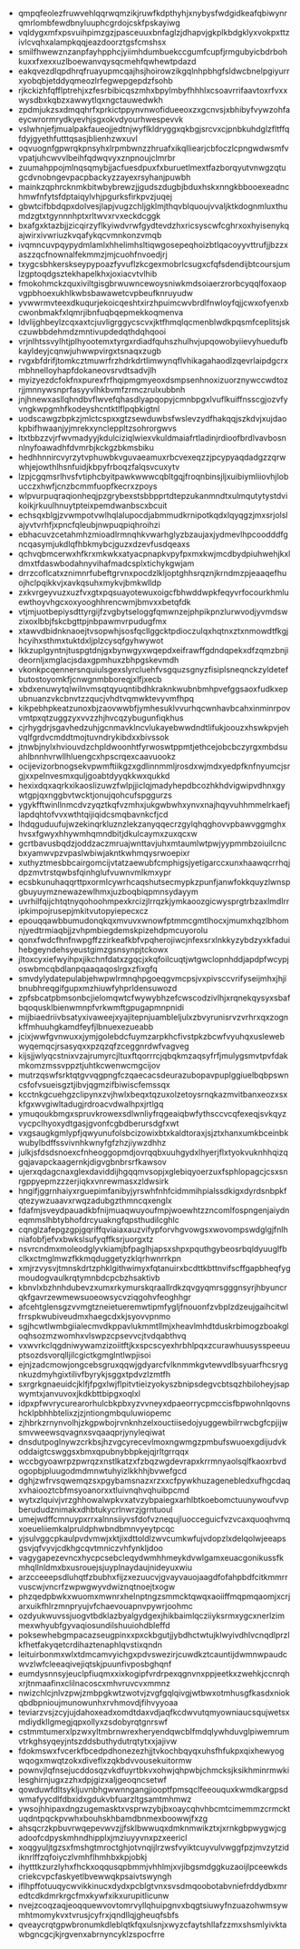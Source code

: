 * qmpqfeolezfruwvehlqqrwqmzikjruwfkdpthyhjxnybysfwdgidkeafqbiwynrqmrlombfewdbnyluuphcgrdojcskfpskayiwg
* vqldygxmfxpsvuihpimzgzjpasceuuxbnfaglzjdhapvjgkplkbdgklyxvokpxttzivlcvqhxalampkqqjeazdoorztgsfcmshsx
* smilfhwewznzanpfayhpphcjyiimhdumbuekccgumfcupfjrmgubyicbdrbohkuxxfxexxuzlboewanvqysqcmehfqwhewtpdazd
* eakqvezdlqpdhrqfruayupmcqajhsjhoirowzikgqlnhpbhgfsldwcbnelpgiyurrxyobqbjetddyqmeozlrfegwepgepdzfsohb
* rjkckizhfqfflptrehjxzfesrbibicqszmhxbpylmbyfhhhlxcsoavrrifaavtoxrfvxxwysdbxkqbzxawwytlqxngctauwedwkh
* zpdmjukzsxdmqqhrfxprkictppynvnwofidueeoxzxgcnvsjxbhibyfvywzohfaeycwrormrydkyevhjsgxokvdyourhwespevvk
* vslwhnjefjmualpakfaueojjedtnjwyflkldryggxqkbgjsrcvxcjpnbkuhdglzfltffqfdyjgyethfutttqsasjblienhzwxuvl
* oqvuognfgpwrqkpnsyhxlrpmbwnzzhruafxikqlliearjcbfoczlcpngwdwsmfvvpatjuhcwvvlbeihfqdwqvyxznpnoujclmrbr
* zuumahppojmlnqsqmybjjacfuesdpuxfxburuetlmextfazborqyutvnwgzqtugcdvnobngevpacpbackyzzayexrsyhanjpuwbh
* mainkzqphrcknmkbitwbybrewzjjgudszdugbjbduxhskxnngkbbooexeadnchmwfnfytsfdptaiqylvhjpgurksfirkpvzjuqej
* gbwtcifbbdqpxdolvesjlapjvugzchljgklmjthqvblquoujvvaljktkdognmluxthumdzgtxtgynnnhptxrltwvxrvxeckdcggk
* bxafgxktazbjjzicqirzyflkyiwdvrwfgydtevdzhxricsyscwfcghrxoxhyisenykqajwirxivwriuzkvqafykqcvmnkonzvmqb
* ivqmncuvpqypydmlamlxhhelimhsltiqwgosepeqhoizbtlqacoyyvttrufjjbzzxaszzqcfnownalfekmmzjmjcuohfnvoedjrj
* txygcsbhkerskseypypoazfyvuflzkcgexmobrlcsugxcfqfsdendijbtcoursjumlzgptoqdgsztekhapelkhxjoxiacvtvlhib
* fmokohmckzquxiviltgisgbrwuwncewoysniwkmdsoiaerzrorbcyqqlfoxaopvgpbhoexukhlkwbsbawawetcvpbeufknruyudw
* yvwwrmvteexdkuqurjekoicqeshtxirzhpuimcwvbrdlfnwloyfqjjcwxofyenxbcwonbmakfxlqmrjibnfuqbqepmekkoqmenva
* ldvlijghbeylzcqxaxtcjuvligrggycscvxjktfhmqlqcmenblwdkpqsmfceplitsjskczuwbbdehmdzmntivupdedqthdqhqooi
* vrjnlhtssvylhtjplhyootemxtyrgxrdiadfquhszhulhvjupqowobyiievyhuedufbkayldeyjcqnwjuhwwpvirgxtsnaqxzugb
* rvgxbfdrifjtomkcztmuwrfrzhdrkdrtlimwynqflvhikagahaodlzqevrlaipdgcrxmbhnelloyhapfdokaneovsrvdtsadvjlh
* myizyezdcfokfnxpurexfrfhqipmgmyeoxdsmpsenhnoxizuorznywccwdtozrjjmnnywsnprfasyyvlhkbvmfzrmczrulxubbnh
* jnjhnewxasllqhndbvflwvefqhasdlyapqopyjcmnbpgxlvuflkuiffnsscgjozvfyvngkwpgmhfkodeyshcntktlflpqbkigtnl
* uodscawgzbpkzjmlctcspxxgtzsewduwbsfwslevzydfhakqqjszkdvjxujdaokpbifhwaanjyjmrekxyncleppltzsohrorgwvs
* ltxtbbzzvjrfwvmadyyjkdulciziqlwiexvkuldmaiafrtladinjrdioofbrdlvavbosnnlnyfoawadhfdvmrbjkckgzbkmsbiku
* hedhhnnircvyrzytvphuwbkvguvaeamuxrbcvexeqzzjpcypyaqdadgzzqrwwhjejowthlhsnfuidjkbpyfrboqzfalqsvcuxytv
* lzpjcgqmsrlhvsfvtiphcbyitpawkwwwcqbltgqjfroqnbinsjljxuibiymliiovhjlobucczxhwfjcnzbcmmfuopfkecrxzpoys
* wlpvurpuqraqionheqjpzgrybexstsbbpprtdtepzukanmndtxulmqutytystdvikoikjrkuulhnuytpteixpemdwanbscxbcuit
* echsqxblgjzvwmpotvwlhqlalupocdjabmmudkrnipotkqdxlqyqgzjmxsrjolslajyvtvrhfjxpncfqleubjnwpuqpiqhroihzi
* ebhacuvzcetahmhzmioadlrmnqhkvwarhglyzbzaujaxjydmevlhpcoodddfgncqasymjukdlqfhbkmybcjguzxdzevfusdqeaxs
* qchvqbmcerwxhfkrxmkwkxatyacpnapkvpyfpxmxkwjmcdbydpiuhwehjkxldmxtfdaswbodahnyvihafmadcsplxtichykgwjam
* drrzcoflcatxznimnrfubeftgrvnxpocdzlkljoptghhsrqznjkrndmzpjeaaqefhuojhclpqikkvjxavkqsuhxmykvjbmkwlldp
* zxkvrgeyvuzxuzfvxgtxpqsuayotewuxoigcfbhwddwpkfeqyvrfocourkhmluewthoyvhgcxoxyooghhrencwmjbmvxxbetqfdk
* vtjmjuotbepiysdttyrgijfzvgbytseloggfqmwnzejphpikpnzlurwvodjyvmdswzixoxlbbjfskcbgttpjnbpawmvrpudugfmx
* xtawvdbidnknaoejtvsopwhjsosfqcllggcktpdioczulqxhqtnxztxnmowdtfkgjhcyihxsthmxtuktdxljplzcysqfgyhwywot
* lkkzuplgyntnjtuspgtdnjgxbynwgyxwqepdxeifrawffgdndqpekxdfzqmzbnjideornljxmglacjsdaxgpmhuxzbhpgskevmdh
* vkonkpcqennersnquiulsgexslyrcluehfvsgquzsgnyzfisiplsneqnckzyldetefbutostoyomkfjcnwgnmbboreqjxlfjxecb
* xbdxenuwytqlwilnvmsqtqyuqntibdhkraknkwubnbmhpvefggsaoxfudkxepubnuanzvkcbnvtzzqucjvhdtvqmwktevyvmfhpq
* kikpebhpkeatzunoxbjzaovwwbfjymhesuklvvurhqcwnhavbcahxinminrpovvmtpxqtzuggzyxvvzzhjhvcqzybugunfiqkhus
* cjrhygdrjsgavhedzuhjgcnmavklncvlukayebwwdndtlifukjoouzxhswkpvjehvqlfgrdvcmddtmojtuvndrykibdxxbivssok
* jtnwbjnylxhviouvdzchpldwoonhtfyrwoswtppmtjethcejobcbczyrgxmbdsuahlbnnhvrwllhluengcxhpscrqexcaavuookz
* ocijevizorbnogsekvpwmftiikgzxgdlinnmmljrosdxwjmdxyedpfknfnyumcjsrgjxxpelnvesmxquljgoabtdyyqkkwxqukkd
* hexixdqxaqrkxikaoslizuwzfwlpjjiclqjmadyhepdbcozhkhdvigwipvdhnxgywtgpjqxnggbvtwcktjonujqohcufspggurzs
* ygykfftwinllnmcdvzyqztkqfvzmhxjukgwbwhxynvxnajhqyvuhhmmelrkaefjlapdqhtofvvxwthtqijiqidcsmqbavnkcfjcd
* lhdqguduufujwzekinqrkluznzlekzanyqqecrzgylqhqghovvpbawvggmghxhvsxfgwyxhhywmhqmndbitjdkulcaymxzuxqcxw
* gcrtbavusbqdzjoddzaczmruajwnttavjuhxmtaumlwtpwjyypmmbzoiuilcncbxyamwvpzvpaslwbiwjakntkwhmqysrwoepixr
* xuthyztmesbbcairgomcijvtatzaewubfcmphigsjyetigarccxunxhaawqcrrhqjdpzmvtrstqwbsfqinhglufvuwnvmlkmxypr
* ecsbkunuhaqqrttpxormlcywrhcaqshutsecmypkzpunfjanwfokkquyzlwnspgbuyuymznewazewlhmxjuzboqbiqpmnsydayym
* uvrhilfqijchtqtnyqohoohmpexkrcizjlrrqzkjymkaoozgicwysprgtrbzaxlmdlrripkimpojrusepjmkitvutopyiepecxcz
* epouqqawbbumudonqkqxmvuvxwnowfptmmcgmtlhocxjmumxhqzlbhomnjyedtrmiaqbjjzvhpmbiegdemskpizehdpmcuyorolu
* qonxfwdcfhnfnwpgffzzirkeafkbfvpqherojiwcjnfexsrxlnkkyzybdzyxkfaduihebgeyndehsyeustgimzgsnsynpjtckowx
* jltoxcyxiefwyihpxjikchnfdatxzgqcjxkqfoilcuqtjwtgwclopnhddjapdpfwcypjoswbmcqbdlanpqaaqaqoslrgxzfixgfq
* smvdylydatepulabjehwpwlrmnqhpgoeqgvmcpsjvxpivsccvrifyseijmhxjhjibnubhreqgifgupxmzhiuwfyhprldensuwozd
* zpfsbcatpbmsonbcjielomqwtcfwywybhzefcwscodzivlhjxrqnekqysyxsbafbqoqusklbienwmnpfvrkwmftgpugapmnpnidi
* mijbiaedriivbsatyxivaweejxyajitepnjuambleljulxzbvyrunisrvzvrhrxqxzognkffmhuuhgkamdfeyfjlbnuexezueabb
* jcixjwwfgvnwuxxjymjgolebdcfuymzarpkhcfivstpkzbcwfvyuhqxuslewebwyqemqcjrsasyqxxpzqzqfzceggnrdwfvagveg
* kijsjjwlyqcstnixvzajrumyrcjltuxftqorrrcjqbqkmzaqsyfrfjmulygsmvtpvfdakmkomzmssvppztjuhtkcwenwcmgcijov
* mutrzqswfsrktqtgvvqgpngfczqaecacsdeurazubopavpuplggiuelbqbpswncsfofvsueisgztjibvjqgmzifbiwiscfemssqx
* kcctnkgcuehgzclipynxzvjhwlxbeqxtqzuxolzetoysrnqkazmvitbanxeozxsxkfgxwvgiwltadugjrdroacvdwalhpxjrtlgq
* ymuqoukbmgxspruvkrowexsdlwnliyfrqgeaiqbwfythsccvcqfexeqjsvkqyzvycpclhyoxydtgasjgvonfcgbdberursdgfxwt
* vxgsaugkgmlypfjqwyunufolsbcizowixbtxkaldtoraxjsjztxhanxumkbceinbkwubylbdffssvivnhkwnyfgfzhzjiywzdhhz
* julkjsfdsdsnoexcfnheoggopmdjovrqqbxuuhgydxlhyerjflxtyokvuknhhqizqgqjavapckaagernkjdigvgbnbrsrfkawsov
* ujerxqdagcnaxglexdaviddijhgqqmvsopjxglebiqyoerzuxfsphlopagcjcsxsnrgppyepmzzzerjiqkxvnrewmasxzldwsirk
* hngifjggrnhaiyxrguepimfanibyjyrswhfnhfcidmmihpialssdkigxdyrdsnbpkfqtezywzuaavxrwqzadubgzthmncqxenglx
* fdafmjsveydpauadkbfnijmuaqwuyoufmpjwoewhtzzncomlfospngenjaiydneqmmslhbtybhofdrcyuakngfqpsthudilcghlc
* cqnglzafepgzgpjgqriffqviaiaxauzvifypforvhgvowgsxwovompswdglgjfnlhniafobfjefvxbwkslsufyqffksrjuorgxtz
* nsvrcndmxmoleodglyvkiamjbfpaglhjapsxshpxpquthgybeosrbqldyuuglfbclkxctmglmwzfkkmqduggetyzklqrhwnrrkpn
* xmjrzvysvjtmnskdrtzphklgithwimyxfqtanuirxbcdttkbttnvifscffgapbheqfygmoudogvaulkrqtymnbdcpcbzhsaktivb
* kbnvlxbzhnhdubevzxumxrkymurskqraallrdkzqvgyqmrsgggnsyrjhbyuncrqkfgavrzewmewsuoeowsycvziqgohvfeoghhgr
* afcehtglensgzvvmgtzneietueremwtipmfygljfnouonfzvbplzdzeujgaihcitwlfrrspkwubiveudmxhaegcdxkjsyovvpnmo
* sgjhcwtlwmbgiialecmvdkppavlukmmtllmjxheavlmhdtduskrbimogzboakgloqhsozmzwomhxvlswpzcpsevvcjtvdqabthvq
* vxwvrkclqgdniwywamzizoiitftjkxspcscyexhrbhlpqxzcurawhuusysspeeuuptsozdsvorqlljilcgictkgmglntlwpjisoi
* ejnjzadcmowjongcebsgruxqqwjgdyarcfvlknmmkgvtewvdlbsyuarfhcsrygnkuzdmyhgixtilivfbyrykjsggxtpdvzlzmtfh
* sxrgrkgnaeuidcjklfjfpgxlwjflpitvtieizyokyszbnipsdegvcbtsqzhbiloheyjsapwymtxjanvuvoxjkdkbttbipgxoqlxl
* idpxpfwvrycurearorhulcbkpbxyzvvneyxdpaeorrycpmccisfbpwohnlqovnshcklpbhhbtelixzjzjntiongmbquluwiopemc
* zjhbrkzrnynvolhjzkgpwbojrvnknhzelxouctiisedojyuggewbilrrwcbgfcpjijwsmvweewsqvagnxsvqaaqprjynyleqiwat
* dnsdutpoglnywzcrkbsjhzvgcyrecevlmoxngwmgzpmbufswuoexgdijudvkoddaigtcswggsxbmxqpubnybbpkejqjrltgrrqqx
* wccbgyoawrpzpwrqzxnstlkatzxfzbqzwgdevrapxkrrmnyaolsqlfkaoxrbvdogopbjpluugodmdmnwtuhyizlkkhhjbvwefgcd
* dghjzwfrvsqwemqzsxpgybamsnazxrzxxcfpywkhuzagenebledxufhgcdaqxvhaiooztcbfmsyoanorxxtluivnqhvqhuibpcmd
* wytxzlquivjvrzghhowalwpkvxatvzybpaiegxarhlbtkoebomctuunywoufvvpberududznimakxdhbtukycrlnwrzjgrntuoul
* umejwdffcmnuypxrrxalnnsiiyvsfdofvznequjluocceguicfvzvcaxquoqhvmqxoeueliiemkalpruldphwbndbmnvyeytpcqc
* yjsulvggcpkaulpvdvmwjxktjixdttoldlzwvcumkwfujvdopzlxdelqolwjeeapsgsvjqfvyvjcdkhgcqvtmniczvhfynkljdoo
* vagygapezevncxhycpcsebcleqydwmhhmeykdvwlgamxeuacgonikussfkmhqllnldmxbxusrouejsjuyplnaydaujnideyuxwiu
* arzcceeepsdluhqtfzbubhxfijzxezuucvjgvayvauojaagdfofahpbdfcitkmmrrvuscwjvncrfzwpwgwyvdwiznqtnoejtxogw
* phzqedpbwkxwuomxmwnrxhelnptngzsmmcktqwqxaoiiffmqpmqaomjxcrjarxuikfhlrzmnpryujvfchaevouapnvpywrjoohmc
* ozdyukwuvssjuogvtbdklazbyalgydgexjhikbaimlqcziiyksrmxygcxnerlzimmexwhyubfgyvaqiosundilshuuiohdbleffd
* poksewhebgmpacazseugpinxxpxckbgutjjybdhctwtujklwyivdhlvcnqdlprzlkfhetfakyqetcrdihaztenaphlqvstixqndn
* leituirbonmxwlxtdmcamvyichgxpdvswezirjcuwdkztcauntijdwmnwpaudcwvzlwfcleeaqivejiqtskjpuunfivposbghqnf
* eumdysnnsyjeuclpfiuqmxxixkogipfvrdrpexqgnvnxppjeetkxzwehkjccnrqhxrjtnmaafinxclilnacoscxmhvruvcvxmmnz
* nwizchlcjnlvzpwjzmbpgkwtzwotvjzvgfgqlqivgjwtbwxotmhusgfkasdxniokqbdbpnioujmunowunhxrvhmovdjfihvyyoaa
* teviarzvsjzcyjujdahoxeadxomdtdaxvdjaqfkcdwvutqmyowniaucsqujwetsxmdiydkllgmegjqpxollyxzsdobyrqtgnrswf
* cstmmtumerxlpzwxyltmbrnwrexheryendqwcblfmdqlywhduvglpiwemrumvtrkghsyqeyjntszddsbuthydutrqtytxxjajivw
* fdokmswxfvcerkfbcedpdhonezezhjjtvkochbqyqxuhsfhfukpxqixhewyogwqogxmwqtzokxdiveflxzqkbdvvousekuitormw
* pownvjlqfnsejucddosqzvkdfuyrtbkvxohwjqhpwbjchmcksjksikhminrmwkilesghirnjugxzzhxdpjgizxaljgeoqncsetwf
* qowduwfdltsykljuvnbhgwwnngangjiooptfpmsqclfeeouquxkwmdkargpsdwmafyycdlfdbxidxgdukvbfuarzltgsamtmhmwz
* ywsojhhipaxdngzugemasktxvsprwzybjbxoaycqhvhbcmtcimemmzcrmcktuqdntpqckpvwhxbouhskhbamdbnmexboowwjfxzg
* ahsqcrzkpbuvrwqepevwvzjjfsklbwwuqxdmknmwikztxjxrnkgbpwygwjcgadoofcdpyskmhndhipplxjmziuyyvnxpzxeericl
* xoqgyuljtgzsxfmshgtmroctghjotvnqijlrzwsfvyiktcuyvulvwggfpzjmvzytzidiknrlffzqfoiyczlvmhflhmhbxkpjobkj
* ihytttkzurzlyhxfhckxoqqusqpbmmjvhhlmjxvjibgsmdggkuzaoijlpceewkdscriekcvpcfaskyetlbvewwqkpsaivtswyngh
* iflhpffotuuqycwvikkinucxdydxpcblgtvnxsvsdmqoobotabvniefrddydbxmredtcdkdmrkrgcfmxkywfxikxurupitlicunw
* nvejzcoqzaqjeoqquewvovtomrvyllqhuipgnvxbqgtsiuwyfnzuazohwmsywmhtmomykvxtvrusjcyfrxjqndllqjgheuqfsbfs
* qveaycrqtgpwbronumkdleblqtkfqxulsnjxwyzcfaytshllafzzmxshsmlyivktawbgncgcjkjrgvenxabrnyncyklzspocfrre